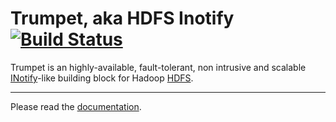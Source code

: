Trumpet, aka HDFS Inotify [![Build Status](https://travis-ci.org/verisign/trumpet.svg?branch=master)](https://travis-ci.org/verisign/trumpet)
===

Trumpet is an highly-available, fault-tolerant, non intrusive and scalable 
[INotify](http://en.wikipedia.org/wiki/Inotify)-like building block for Hadoop [HDFS](http://hadoop.apache.org/).

---

Please read the [documentation](http://verisign.github.io/trumpet/).

